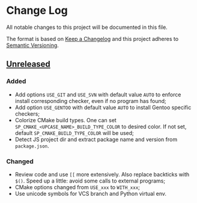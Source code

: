 Change Log
==========

All notable changes to this project will be documented in this file.

The format is based on [Keep a Changelog](http://keepachangelog.com/)
and this project adheres to [Semantic Versioning](http://semver.org/).


## [Unreleased]

### Added

- Add options `USE_GIT` and `USE_SVN` with default value `AUTO` to enforce
  install corresponding checker, even if no program has found;
- Add option `USE_GENTOO` with default value `AUTO` to install Gentoo
  specific checkers;
- Colorize CMake build types. One can set `SP_CMAKE_<UPCASE_NAME>_BUILD_TYPE_COLOR`
  to desired color. If not set, default `SP_CMAKE_BUILD_TYPE_COLOR` will be used;
- Detect JS project dir and extract package name and version from `package.json`.

### Changed

- Review code and use `[[` more extensively. Also replace backticks with `$()`.
  Speed up a little: avoid some calls to external programs;
- CMake options changed from `USE_xxx` to `WITH_xxx`;
- Use unicode symbols for VCS branch and Python virtual env.

[Unreleased]: https://github.com/zaufi/smart-prompt/compare/version-1.4.0...HEAD
